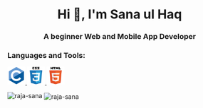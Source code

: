 <h1 align="center">Hi 👋, I'm Sana ul Haq</h1>
<h3 align="center">A beginner Web and Mobile App Developer</h3>
<p align="left">
</p>

<h3 align="left">Languages and Tools:</h3>
<p align="left"> <a href="https://www.cprogramming.com/" target="_blank" rel="noreferrer"> <img src="https://raw.githubusercontent.com/devicons/devicon/master/icons/c/c-original.svg" alt="c" width="40" height="40"/> </a> <a href="https://www.w3schools.com/css/" target="_blank" rel="noreferrer"> <img src="https://raw.githubusercontent.com/devicons/devicon/master/icons/css3/css3-original-wordmark.svg" alt="css3" width="40" height="40"/> </a> <a href="https://www.w3.org/html/" target="_blank" rel="noreferrer"> <img src="https://raw.githubusercontent.com/devicons/devicon/master/icons/html5/html5-original-wordmark.svg" alt="html5" width="40" height="40"/> </a> </p>

<p><img align="left" src="https://github-readme-stats.vercel.app/api/top-langs?username=raja-sana&show_icons=true&locale=en&layout=compact" alt="raja-sana" /></p>

<p>&nbsp;<img align="center" src="https://github-readme-stats.vercel.app/api?username=raja-sana&show_icons=true&locale=en" alt="raja-sana" /></p>


